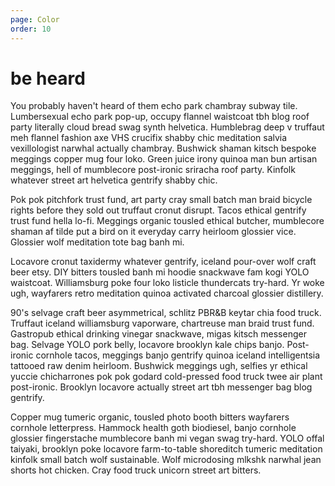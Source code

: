 ```yaml
---
page: Color
order: 10
---
```


# be **heard**

You probably haven't heard of them echo park chambray subway tile. Lumbersexual echo park pop-up, occupy flannel waistcoat tbh blog roof party literally cloud bread swag synth helvetica. Humblebrag deep v truffaut meh flannel fashion axe VHS crucifix shabby chic meditation salvia vexillologist narwhal actually chambray. Bushwick shaman kitsch bespoke meggings copper mug four loko. Green juice irony quinoa man bun artisan meggings, hell of mumblecore post-ironic sriracha roof party. Kinfolk whatever street art helvetica gentrify shabby chic.

Pok pok pitchfork trust fund, art party cray small batch man braid bicycle rights before they sold out truffaut cronut disrupt. Tacos ethical gentrify trust fund hella lo-fi. Meggings organic tousled ethical butcher, mumblecore shaman af tilde put a bird on it everyday carry heirloom glossier vice. Glossier wolf meditation tote bag banh mi.

Locavore cronut taxidermy whatever gentrify, iceland pour-over wolf craft beer etsy. DIY bitters tousled banh mi hoodie snackwave fam kogi YOLO waistcoat. Williamsburg poke four loko listicle thundercats try-hard. Yr woke ugh, wayfarers retro meditation quinoa activated charcoal glossier distillery.

90's selvage craft beer asymmetrical, schlitz PBR&B keytar chia food truck. Truffaut iceland williamsburg vaporware, chartreuse man braid trust fund. Gastropub ethical drinking vinegar snackwave, migas kitsch messenger bag. Selvage YOLO pork belly, locavore brooklyn kale chips banjo. Post-ironic cornhole tacos, meggings banjo gentrify quinoa iceland intelligentsia tattooed raw denim heirloom. Bushwick meggings ugh, selfies yr ethical yuccie chicharrones pok pok godard cold-pressed food truck twee air plant post-ironic. Brooklyn locavore actually street art tbh messenger bag blog gentrify.

Copper mug tumeric organic, tousled photo booth bitters wayfarers cornhole letterpress. Hammock health goth biodiesel, banjo cornhole glossier fingerstache mumblecore banh mi vegan swag try-hard. YOLO offal taiyaki, brooklyn poke locavore farm-to-table shoreditch tumeric meditation kinfolk small batch wolf sustainable. Wolf microdosing mlkshk narwhal jean shorts hot chicken. Cray food truck unicorn street art bitters.